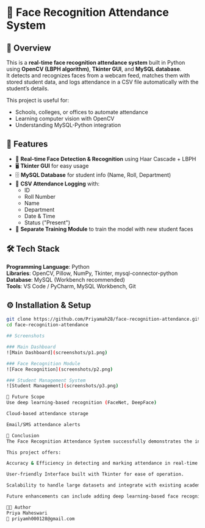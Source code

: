 # 🎯 Face Recognition Attendance System

## 📌 Overview
This is a **real-time face recognition attendance system** built in Python using **OpenCV (LBPH algorithm)**, **Tkinter GUI**, and **MySQL database**.  
It detects and recognizes faces from a webcam feed, matches them with stored student data, and logs attendance in a CSV file automatically with the student’s details.

This project is useful for:
- Schools, colleges, or offices to automate attendance
- Learning computer vision with OpenCV
- Understanding MySQL-Python integration

## 🚀 Features
- 🎥 **Real-time Face Detection & Recognition** using Haar Cascade + LBPH
- 🖥 **Tkinter GUI** for easy usage
- 🗄 **MySQL Database** for student info (Name, Roll, Department)
- 📝 **CSV Attendance Logging** with:
  - ID
  - Roll Number
  - Name
  - Department
  - Date & Time
  - Status ("Present")
- 📂 **Separate Training Module** to train the model with new student faces

## 🛠 Tech Stack
**Programming Language**: Python  
**Libraries**: OpenCV, Pillow, NumPy, Tkinter, mysql-connector-python  
**Database**: MySQL (Workbench recommended)  
**Tools**: VS Code / PyCharm, MySQL Workbench, Git


## ⚙️ Installation & Setup
```bash
git clone https://github.com/Priyamah28/face-recognition-attendance.git
cd face-recognition-attendance

## Screenshots

### Main Dashboard
![Main Dashboard](screenshots/p1.png)

### Face Recognition Module
![Face Recognition](screenshots/p2.png)

### Student Management System
![Student Management](screenshots/p3.png)

🔮 Future Scope
Use deep learning-based recognition (FaceNet, DeepFace)

Cloud-based attendance storage

Email/SMS attendance alerts

🏁 Conclusion
The Face Recognition Attendance System successfully demonstrates the integration of computer vision, machine learning (LBPH algorithm), and database management (MySQL) to automate the attendance process.

This project offers:

Accuracy & Efficiency in detecting and marking attendance in real-time.

User-friendly Interface built with Tkinter for ease of operation.

Scalability to handle large datasets and integrate with existing academic or corporate systems.

Future enhancements can include adding deep learning-based face recognition models, cloud integration, and multi-camera support to further improve performance and deployment capabilities.

👩‍💻 Author
Priya Maheswari
📧 priyamh000128@gmail.com

